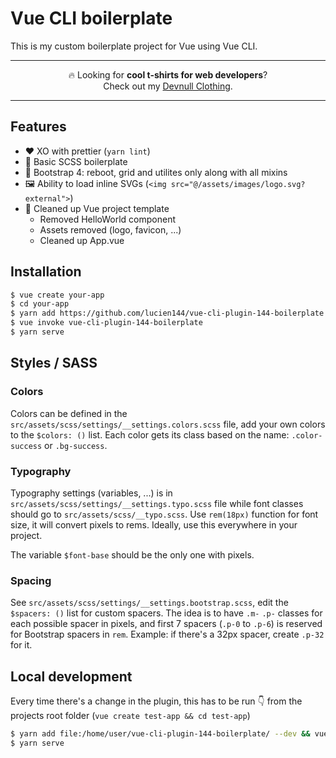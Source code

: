 # Vue CLI boilerplate

This is my custom boilerplate project for Vue using Vue CLI.

---
<p align="center">
🔥 Looking for <strong>cool t-shirts for web developers</strong>?<br>
Check out my <a href="https://devnull.store?utm_source=github&utm_medium=link&utm_campaign=lemp" target="_blank">Devnull Clothing</a>.
</p>

---

## Features
- ❤️ XO with prettier (`yarn lint`)
- 💄 Basic SCSS boilerplate
- 🥾 Bootstrap 4: reboot, grid and utilites only along with all mixins
- 🖼 Ability to load inline SVGs (`<img src="@/assets/images/logo.svg?external">`)
- 🧹 Cleaned up Vue project template
  - Removed HelloWorld component
  - Assets removed (logo, favicon, ...)
  - Cleaned up App.vue

## Installation

```sh
$ vue create your-app
$ cd your-app
$ yarn add https://github.com/lucien144/vue-cli-plugin-144-boilerplate.git
$ vue invoke vue-cli-plugin-144-boilerplate
$ yarn serve
```

## Styles / SASS

### Colors

Colors can be defined in the `src/assets/scss/settings/__settings.colors.scss` file, add your own colors to the `$colors: ()` list. Each color gets its class based on the name: `.color-success` or `.bg-success`.

### Typography

Typography settings (variables, ...) is in `src/assets/scss/settings/__settings.typo.scss` file while font classes should go to `src/assets/scss/__typo.scss`. Use `rem(18px)` function for font size, it will convert pixels to rems. Ideally, use this everywhere in your project.

The variable `$font-base` should be the only one with pixels.

### Spacing

See `src/assets/scss/settings/__settings.bootstrap.scss`, edit the `$spacers: ()` list for custom spacers. The idea is to have `.m-` `.p-` classes for each possible spacer in pixels, and first 7 spacers (`.p-0` to `.p-6`) is reserved for Bootstrap spacers in `rem`. Example: if there's a 32px spacer, create `.p-32` for it.

## Local development

Every time there's a change in the plugin, this has to be run 👇 from the projects root folder (`vue create test-app && cd test-app`)

```sh
$ yarn add file:/home/user/vue-cli-plugin-144-boilerplate/ --dev && vue invoke vue-cli-plugin-144-boilerplate
$ yarn serve
```
